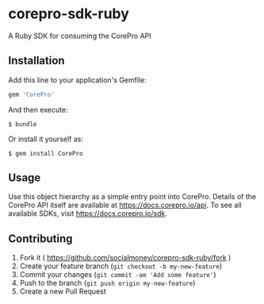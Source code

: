 # corepro-sdk-ruby

A Ruby SDK for consuming the CorePro API

## Installation

Add this line to your application's Gemfile:

```ruby
gem 'CorePro'
```

And then execute:

    $ bundle

Or install it yourself as:

    $ gem install CorePro

## Usage

Use this object hierarchy as a simple entry point into CorePro.  Details of the CorePro API itself are available at
https://docs.corepro.io/api.  To see all available SDKs, visit https://docs.corepro.io/sdk.

## Contributing

1. Fork it ( https://github.com/socialmoney/corepro-sdk-ruby/fork ) 
2. Create your feature branch (`git checkout -b my-new-feature`)
3. Commit your changes (`git commit -am 'Add some feature'`)
4. Push to the branch (`git push origin my-new-feature`)
5. Create a new Pull Request
